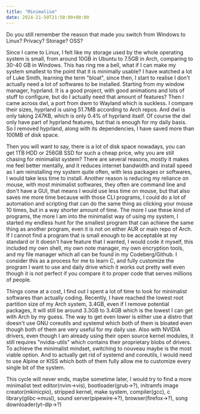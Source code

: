 ```yaml
---
title: "Minimalism"
date: 2024-21-50T21:50:00+00:00
---
```


Do you still remember the reason that made you switch from Windows to Linux? Privacy? Storage? OSS?

Since I came to Linux, I felt like my storage used by the whole operating system is small, from around 10GB in Ubuntu to 7.5GB in Arch, comparing to 30-40 GB in Windows. This has ring me a bell, what if I can make my system smallest to the point that it is minimally usable? I have watched a lot of Luke Smith, learning the term "bloat", since then, I start to realise I don't actually need a lot of softwares to be installed. Starting from my window manager, hyprland. It is a good project, with good animations and lots of stuff to configure, but do I actually need that amount of features? Then I came across dwl, a port from dwm to Wayland which is suckless. I compare their sizes, hyprland is using 51.7MB according to Arch repos. And dwl is only taking 247KB, which is only 0.4% of hyprland itself. Of course the dwl only have part of hyprland features, but that is enough for my daily basis. So I removed hyprland, along with its dependencies, I have saved more than 100MB of disk space.

Then you will want to say, there is a lot of disk space nowadays, you can get 1TB HDD or 256GB SSD for such a cheap price, why you are still chasing for minimalist system? There are several reasons, mostly it makes me feel better mentally, and it reduces internet bandwidth and install speed as I am reinstalling my system quite often, with less packages or softwares, I would take less time to install. Another reason is reducing my reliance on mouse, with most minimalist softwares, they often are command line and don't have a GUI, that means I would use less time on mouse, but that also saves me more time because with those CLI programs, I could do a lot of automation and scripting that can do the same thing as clicking your mouse 10 times, but in a way shorter amount of time. The more I use these kind of programs, the more I am into the minimalist way of using my system, I started my endless hunt for the smallest program that can achieve the same thing as another program, even it is not on either AUR or main repo of Arch. If I cannot find a program that is small enough to be acceptable at my standard or it doesn't have feature that I wanted, I would code it myself, this included my own shell, my own note manager, my own encryption tools, and my file manager which all can be found in my Codeberg/Github. I consider this as a process for me to learn C, and fully customize the program I want to use and daily drive which it works out pretty well even though it is not perfect if you compare it to proper code that serves millions of people.

Things come at a cost, I find out I spent a lot of time to look for minimalist softwares than actually coding. Recently, I have reached the lowest root partition size of my Arch system, 3.4GB, even if I remove potential packages, it will still be around 3.3GB to 3.4GB which is the lowest I can get with Arch by my guess. The way to get even lower is either use a distro that doesn't use GNU coreutils and systemd which both of them is bloated even though both of them are very useful for my daily use. Also with NVIDIA drivers, even though I am already using their open source kernel modules, it still requires "nvidia-utils" which contains their proprietary blobs of drivers. To achieve the minimalist mindset, switching to nouveau maybe is the most viable option. And to actually get rid of systemd and coreutils, I would need to use Alpine or KISS which both of them fully allow me to customize every single bit of the system.

This cycle will never ends, maybe sometime later, I would try to find a more minimalist text editor(nvim->vis), bootloader(grub->?), initramfs image creator(mkinicpio), stripped kernel, make system, compiler(gcc), c library(glibc->musl), sound server(pipewire->?), browser(firefox->?), song downloader(yt-dlp->?)
